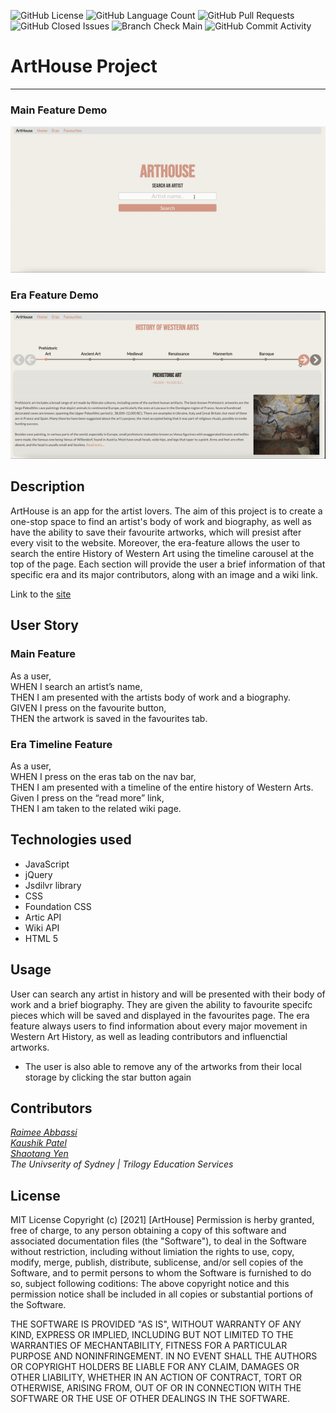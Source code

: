 <img alt="GitHub License" src="https://img.shields.io/apm/l/vim-mode">  <img alt="GitHub Language Count" src="https://img.shields.io/github/languages/count/Raimeeab/arthouse-project">  <img alt="GitHub Pull Requests" src="https://img.shields.io/github/pulls/detail/state/Raimeeab/arthouse-project/6">  <img alt="GitHub Closed Issues" src="https://img.shields.io/github/issues-closed-raw/Raimeeab/arthouse-project">  <img alt="Branch Check Main" src="https://img.shields.io/github/checks-status/RaimeeAb/arthouse-project/main">  <img alt="GitHub Commit Activity" src="https://img.shields.io/github/commit-activity/w/Raimeeab/arthouse-project">


# ArtHouse Project
---

### Main Feature Demo
![main-demo](./Assets/images/Demos/arthouse-demo.gif)

### Era Feature Demo
![era-demo](./Assets/images/Demos/era-demo.gif)


## Description

ArtHouse is an app for the artist lovers. The aim of this project is to create a one-stop space to find an artist's body of work and biography, as well as have the ability to save their favourite artworks, which will presist after every visit to the website. Moreover, the era-feature allows the user to search the entire History of Western Art using the timeline carousel at the top of the page. Each section will provide the user a brief information of that specific era and its major contributors, along with an image and a wiki link. 

Link to the [site](https://raimeeab.github.io/arthouse-project)

## User Story 

### Main Feature
As a user, <br>
WHEN I search an artist’s name, <br>
THEN I am presented with the artists body of work and a  biography. <br>
GIVEN I press on the favourite button,<br>
THEN the artwork is saved in the favourites tab. <br>


### Era Timeline Feature
As a user, <br>
WHEN I press on the eras tab on the nav bar, <br>
THEN I am presented with a timeline of the entire history of Western Arts.<br>
Given I press on the “read more” link,<br>
THEN I am taken to the related wiki page.<br>

## Technologies used 

- JavaScript
- jQuery 
- Jsdilvr library
- CSS
- Foundation CSS
- Artic API
- Wiki  API
- HTML 5


## Usage 

User can search any artist in history and will be presented with their body of work and a brief biography. They are given the ability to favourite specifc pieces which will be saved and displayed in the favourites page. The era feature always users to find information about every major movement in Western Art History, as well as leading contributors and influenctial artworks. 

- The user is also able to remove any of the artworks from their local storage by clicking the star button again 

## Contributors

*[Raimee Abbassi](https://github.com/Raimeeab)* <br>
*[Kaushik Patel](https://github.com/kashpateltech)* <br>
*[Shaotang Yen](https://github.com/shaotangyen)* <br>
*The Univserity of Sydney | Trilogy Education Services* <br>

## License 

MIT License
Copyright (c) [2021] [ArtHouse]
Permission is herby granted, free of charge, to any person obtaining a copy of this software and associated documentation files (the "Software"), to deal in the Software without restriction, including without limiation the rights to use, copy, modify, merge, publish, distribute, sublicense, and/or sell copies of the Software, and to permit persons to whom the Software is furnished to do so, subject following coditions: 
The above copyright notice and this permission notice shall be included in all copies or substantial portions of the Software. 

THE SOFTWARE IS PROVIDED "AS IS", WITHOUT WARRANTY OF ANY KIND, EXPRESS OR IMPLIED, INCLUDING BUT NOT LIMITED TO THE WARRANTIES OF MECHANTABILITY, FITNESS FOR A PARTICULAR PURPOSE AND NONINFRINGEMENT. IN NO EVENT SHALL THE AUTHORS OR COPYRIGHT HOLDERS BE LIABLE FOR ANY CLAIM, DAMAGES OR OTHER LIABILITY, WHETHER IN AN ACTION OF CONTRACT, TORT OR OTHERWISE, ARISING FROM, OUT OF OR IN CONNECTION WITH THE SOFTWARE OR THE USE OF OTHER DEALINGS IN THE SOFTWARE.  
